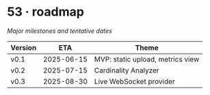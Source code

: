 # 53 · roadmap
_Major milestones and tentative dates_

| Version | ETA | Theme |
|---------|-----|-------|
| v0.1 | 2025-06-15 | MVP: static upload, metrics view |
| v0.2 | 2025-07-15 | Cardinality Analyzer |
| v0.3 | 2025-08-30 | Live WebSocket provider |
